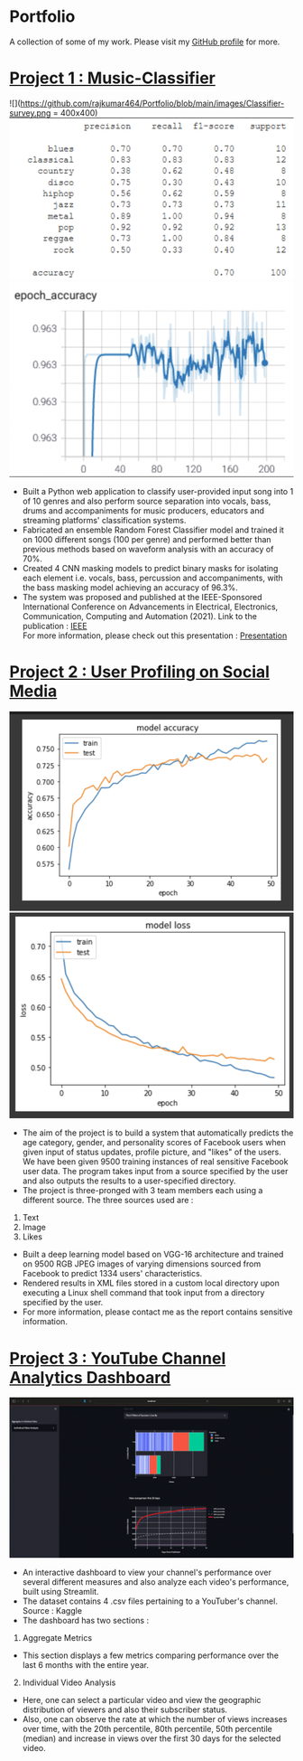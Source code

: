# Portfolio
A collection of some of my work. Please visit my [GitHub profile](https://github.com/rajkumar464) for more. 

# [Project 1 : Music-Classifier](https://github.com/rajkumar464/Music-Classifier)
![](https://github.com/rajkumar464/Portfolio/blob/main/images/Classifier-survey.png = 400x400)
![](https://github.com/rajkumar464/Portfolio/blob/main/images/RFC%20performance.png)
![](https://github.com/rajkumar464/Portfolio/blob/main/images/Bass.png)
* Built a Python web application to classify user-provided input song into 1 of 10 genres and also perform source separation into vocals, bass, drums and accompaniments for music producers, educators and streaming platforms' classification systems. </br>
* Fabricated an ensemble Random Forest Classifier model and trained it on 1000 different songs (100 per genre) and performed better than previous methods based on waveform analysis with an accuracy of 70%.</br>
* Created 4 CNN masking models to predict binary masks for isolating each element i.e. vocals, bass, percussion and accompaniments, with the bass masking model achieving an accuracy of 96.3%.</br>
* The system was proposed and published at the IEEE-Sponsored International Conference on Advancements in Electrical, Electronics, Communication, Computing and Automation (2021). Link to the publication : [IEEE](https://ieeexplore.ieee.org/document/9675518)</br>
For more information, please check out this presentation : [Presentation](https://docs.google.com/presentation/d/1D4YVrl-OZT2HIdfohhjBfBVMJv2G5B1J7Qx2KvqL_6Y/edit?usp=sharing)</br>

# [Project 2 : User Profiling on Social Media](https://github.com/rajkumar464/User-Profiling-on-Social-Media)
![](https://github.com/rajkumar464/Portfolio/blob/main/images/Accuracy.png)
![](https://github.com/rajkumar464/Portfolio/blob/main/images/Loss.png)
* The aim of the project is to build a system that automatically predicts the age category, gender, and personality scores of Facebook users when given input of status updates, profile picture, and "likes" of the users. We have been given 9500 training instances of real sensitive Facebook user data. The program takes input from a source specified by the user and also outputs the results to a user-specified directory.</br>
* The project is three-pronged with 3 team members each using a different source. The three sources used are : </br>
1. Text</br>
2. Image</br>
3. Likes </br>
* Built a deep learning model based on VGG-16 architecture and trained on 9500 RGB JPEG images of varying dimensions sourced from Facebook to predict 1334 users' characteristics.</br>
* Rendered results in XML files stored in a custom local directory upon executing a Linux shell command that took input from a directory specified by the user.</br>
* For more information, please contact me as the report contains sensitive information.</br>

# [Project 3 : YouTube Channel Analytics Dashboard](https://github.com/rajkumar464/YouTube_Dashboard)
![](https://github.com/rajkumar464/Portfolio/blob/main/images/Analytics%20Dashboard.png)
* An interactive dashboard to view your channel's performance over several different measures and also analyze each video's performance, built using Streamlit.</br>
* The dataset contains 4 .csv files pertaining to a YouTuber's channel. Source : Kaggle
*  The dashboard has two sections :
1. Aggregate Metrics
* This section displays a few metrics comparing performance over the last 6 months with the entire year.
2. Individual Video Analysis
* Here, one can select a particular video and view the geographic distribution of viewers and also their subscriber status.
* Also, one can observe the rate at which the number of views increases over time, with the 20th percentile, 80th percentile, 50th percentile (median) and increase in views over the first 30 days for the selected video.
